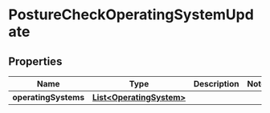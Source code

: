 

# PostureCheckOperatingSystemUpdate


## Properties

| Name | Type | Description | Notes |
|------------ | ------------- | ------------- | -------------|
|**operatingSystems** | [**List&lt;OperatingSystem&gt;**](OperatingSystem.md) |  |  |



